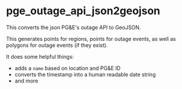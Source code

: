 # pge_outage_api_json2geojson


This converts the json PG&E's outage API to GeoJSON.

This generates points for regions, points for outage events, as well as polygons for outage events (if they exist).

It does some helpful things:

- adds a `name` based on location and PG&E ID
- converts the timestamp into a human readable date string
- and more
